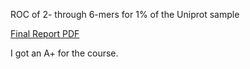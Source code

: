
<div><img alt="" src="https://github.com/alevchuk/nmercount-classifier/raw/master/fig-runlen2.png" /></div>
<div><img alt="" src="https://github.com/alevchuk/nmercount-classifier/raw/master/fig-runlen3.png" /></div>
<div><img alt="" src="https://github.com/alevchuk/nmercount-classifier/raw/master/fig-runlen4.png" /></div>
<div><img alt="" src="https://github.com/alevchuk/nmercount-classifier/raw/master/fig-runlen5.png" /></div>
<div><img alt="" src="https://github.com/alevchuk/nmercount-classifier/raw/master/fig-runlen6.png" /></div>
<div><img alt="" src="https://github.com/alevchuk/nmercount-classifier/raw/master/fig-7.png" /></div>

<img alt="" src="https://github.com/alevchuk/nmercount-classifier/raw/master/roc-2-to-7.png" />
<p>ROC of 2- through 6-mers for 1% of the Uniprot sample</p>

<a href="http://biocluster.ucr.edu/~alevchuk/cs235-proj/alevchuk-data-mining-project.pdf">Final Report PDF</a>

<p>I got an A+ for the course.</a>
